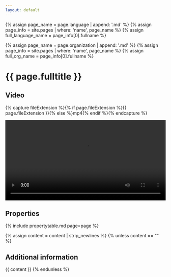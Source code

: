 ```yaml
---
layout: default
---
```

{% assign page_name = page.language | append: '.md' %}
{% assign page_info = site.pages | where: 'name', page_name %}
{% assign full_language_name = page_info[0].fullname %}

{% assign page_name = page.organization | append: '.md' %}
{% assign page_info = site.pages | where: 'name', page_name %}
{% assign full_org_name = page_info[0].fullname %}
<h1> {{ page.fulltitle }} </h1>
<h2> Video </h2>

{% capture fileExtension %}{% if page.fileExtension %}{{ page.fileExtension }}{% else %}mp4{% endif %}{% endcapture %}

<video src="../media/{{ page.organization }}-{{ page.title }}-{{ page.watermark }}-{{ page.language }}-{{page.usagedate}}.{{fileExtension}}" controls style="width: 100%;"></video>

<h2> Properties </h2>

{% include propertytable.md page=page %}

{% assign content = content | strip_newlines %}
{% unless content == "" %}
<h2> Additional information </h2>
{{ content }}
{% endunless %}
